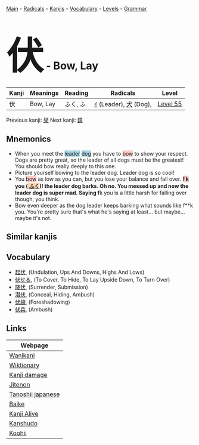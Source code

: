 <style> bigfont {font-size: 100px}</style>
[Main](../README.md) -
[Radicals](../radicals.md) -
[Kanjis](../kanjis.md) -
[Vocabulary](../vocabulary.md) -
[Levels](../levels.md) -
[Grammar](../grammar.md)
# <bigfont> 伏</bigfont> - Bow, Lay 

| Kanji | Meanings | Reading | Radicals | Level |
| --- | --- | --- | --- | --- |
| 伏 | Bow, Lay | ふく, ふ | [ｲ](../radicals/ｲ.md) (Leader), [犬](../radicals/犬.md) (Dog),  | [Level 55](../levels/wk_level55.md) |

Previous kanji: [栞](栞.md) Next kanji: [鎮](鎮.md) 

## Mnemonics
 * When you meet the <span style="background-color:#ADD8E6"> leader</span> <span style="background-color:#ADD8E6"> dog</span> you have to <span style="background-color:#ffcccb"> bow</span> to show your respect. Dogs are pretty great, so the leader of all dogs must be the greatest! You should bow really deeply to this one.
* Picture yourself bowing to the leader dog. Leader dog is so cool!
* You <span style="background-color:#ffcccb"> bow</span> as low as you can, but you lose your balance and fall over. <span style="background-color:#ffcccb"> F**k</span> you (<span style="background-color:#fed8b1"> [ふく](https://jisho.org/search/ふく)</span>)! the leader dog barks. Oh no. You messed up and now the leader dog is super mad. Saying f**k you is a little harsh for falling over though, you think.
* Bow even deeper as the dog leader keeps barking what sounds like f**k you. You're pretty sure that's what he's saying at least... but maybe... maybe it's not.


## Similar kanjis
 


## Vocabulary
 * [起伏](../vocabulary/伏.md), (Undulation, Ups And Downs, Highs And Lows)
* [伏せる](../vocabulary/伏.md), (To Cover, To Hide, To Lay Upside Down, To Turn Over)
* [降伏](../vocabulary/伏.md), (Surrender, Submission)
* [潜伏](../vocabulary/伏.md), (Conceal, Hiding, Ambush)
* [伏線](../vocabulary/伏.md), (Foreshadowing)
* [伏兵](../vocabulary/伏.md), (Ambush)



## Links 

| Webpage |
| --- |
| [Wanikani          ](https://www.wanikani.com/kanji/伏) |
| [Wiktionary        ](https://en.wiktionary.org/wiki/伏) |
| [Kanji damage      ](http://www.kanjidamage.com/kanji/search?utf8=✓&q=伏) |
| [Jitenon           ](https://jitenon.com/kanji/伏) |
| [Tanoshii japanese ](https://www.tanoshiijapanese.com/dictionary/kanji.cfm?k=伏) |
| [Baike             ](https://baike.baidu.com/item/伏) |
| [Kanji Alive       ](https://app.kanjialive.com/伏) |
| [Kanshudo          ](https://www.kanshudo.com/searchmn?q=伏) |
| [Koohii            ](https://kanji.koohii.com/study/kanji/伏) |
